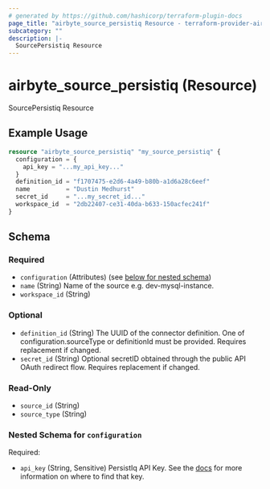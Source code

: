 ```yaml
---
# generated by https://github.com/hashicorp/terraform-plugin-docs
page_title: "airbyte_source_persistiq Resource - terraform-provider-airbyte"
subcategory: ""
description: |-
  SourcePersistiq Resource
---
```


# airbyte_source_persistiq (Resource)

SourcePersistiq Resource

## Example Usage

```terraform
resource "airbyte_source_persistiq" "my_source_persistiq" {
  configuration = {
    api_key = "...my_api_key..."
  }
  definition_id = "f1707475-e2d6-4a49-b80b-a1d6a28c6eef"
  name          = "Dustin Medhurst"
  secret_id     = "...my_secret_id..."
  workspace_id  = "2db22407-ce31-40da-b633-150acfec241f"
}
```

<!-- schema generated by tfplugindocs -->
## Schema

### Required

- `configuration` (Attributes) (see [below for nested schema](#nestedatt--configuration))
- `name` (String) Name of the source e.g. dev-mysql-instance.
- `workspace_id` (String)

### Optional

- `definition_id` (String) The UUID of the connector definition. One of configuration.sourceType or definitionId must be provided. Requires replacement if changed.
- `secret_id` (String) Optional secretID obtained through the public API OAuth redirect flow. Requires replacement if changed.

### Read-Only

- `source_id` (String)
- `source_type` (String)

<a id="nestedatt--configuration"></a>
### Nested Schema for `configuration`

Required:

- `api_key` (String, Sensitive) PersistIq API Key. See the <a href="https://apidocs.persistiq.com/#authentication">docs</a> for more information on where to find that key.



